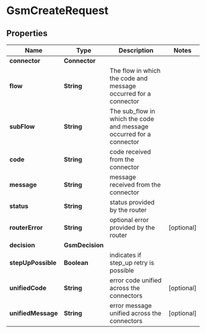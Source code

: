 

# GsmCreateRequest


## Properties

| Name | Type | Description | Notes |
|------------ | ------------- | ------------- | -------------|
|**connector** | **Connector** |  |  |
|**flow** | **String** | The flow in which the code and message occurred for a connector |  |
|**subFlow** | **String** | The sub_flow in which the code and message occurred  for a connector |  |
|**code** | **String** | code received from the connector |  |
|**message** | **String** | message received from the connector |  |
|**status** | **String** | status provided by the router |  |
|**routerError** | **String** | optional error provided by the router |  [optional] |
|**decision** | **GsmDecision** |  |  |
|**stepUpPossible** | **Boolean** | indicates if step_up retry is possible |  |
|**unifiedCode** | **String** | error code unified across the connectors |  [optional] |
|**unifiedMessage** | **String** | error message unified across the connectors |  [optional] |



